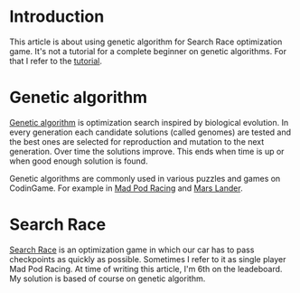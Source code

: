 # Introduction

This article is about using genetic algorithm for Search Race optimization game. It's not a tutorial for a complete beginner on genetic algorithms. For that I refer to the [tutorial](https://tech.io/playgrounds/334/genetic-algorithms/history).

# Genetic algorithm

[Genetic algorithm](https://en.wikipedia.org/wiki/Genetic_algorithm) is optimization search inspired by biological evolution. In every generation each candidate solutions (called genomes) are tested and the best ones are selected for reproduction and mutation to the next generation. Over time the solutions improve. This ends when time is up or when good enough solution is found.

Genetic algorithms are commonly used in various puzzles and games on CodinGame. For example in [Mad Pod Racing](http://files.magusgeek.com/csb/csb_en.html) and [Mars Lander](https://www.codingame.com/blog/genetic-algorithm-mars-lander/).

# Search Race

[Search Race](https://www.codingame.com/multiplayer/optimization/search-race) is an optimization game in which our car has to pass checkpoints as quickly as possible. Sometimes I refer to it as single player Mad Pod Racing. At time of writing this article, I'm 6th on the leadeboard. My solution is based of course on genetic algorithm.

